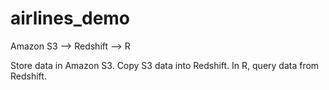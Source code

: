 # airlines_demo
Amazon S3 --> Redshift --> R

Store data in Amazon S3. Copy S3 data into Redshift. In R, query data from Redshift.

